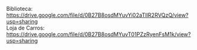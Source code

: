 Biblioteca: https://drive.google.com/file/d/0B27B8osdMYuvYi02aTlIR2RVQzQ/view?usp=sharing  
Loja de Carros: https://drive.google.com/file/d/0B27B8osdMYuvT01PZzRyenFsM1k/view?usp=sharing
